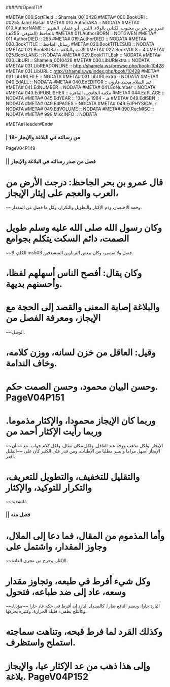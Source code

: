 ######OpenITI#


#META# 000.SortField	:: Shamela_0010428
#META# 000.BookURI	:: #0255.Jahiz.Rasail
#META# 010.AuthorAKA	:: NODATA
#META# 010.AuthorNAME	:: عمرو بن بحر بن محبوب الكناني بالولاء، الليثي، أبو عثمان، الشهير بالجاحظ (المتوفى: 255هـ)
#META# 011.AuthorBORN	:: NOTGIVEN
#META# 011.AuthorDIED	:: 255
#META# 019.AuthorDIED	:: NODATA
#META# 020.BookTITLE	:: رسائل الجاحظ
#META# 020.BookTITLESUB	:: NODATA
#META# 021.BookSUBJ	:: الأدب والبلاغة
#META# 022.BookVOLS	:: 4
#META# 025.BookLANG	:: NODATA
#META# 029.BookTITLEalt	:: NODATA
#META# 030.LibURI	:: Shamela_0010428
#META# 030.LibURIextra	:: NODATA
#META# 031.LibREADONLINE	:: http://shamela.ws/browse.php/book-10428
#META# 031.LibURL	:: http://shamela.ws/index.php/book/10428
#META# 031.LibURLFILE	:: NODATA
#META# 031.LibURLextra	:: NODATA
#META# 040.EdALL	:: NODATA
#META# 040.EdEDITOR	:: عبد السلام محمد هارون
#META# 041.EdNUMBER	:: NODATA
#META# 041.EdNumber	:: NODATA
#META# 043.EdPUBLISHER	:: مكتبة الخانجي، القاهرة
#META# 044.EdPLACE	:: NODATA
#META# 045.EdYEAR	:: 1384 هـ - 1964 م
#META# 049.EdISBN	:: NODATA
#META# 049.EdPAGES	:: NODATA
#META# 049.EdPHYSICAL	:: NODATA
#META# 049.EdVOLUME	:: NODATA
#META# 090.RecMISC	:: NODATA
#META# 999.MiscINFO	:: NODATA

#META#Header#End#
### | 18- من رسالته في البلاغة والإيجاز
PageV04P149
### || فصل من صدر رسالته في البلاغة والإيجاز
# قال عمرو بن بحر الجاحظ: درجت الأرض من العرب والعجم على إيثار الإيجاز،
~~وحمد الاختصار، وذم الإكثار والتطويل والتكرار، وكل ما فضل عن المقدار.
# وكان رسول الله صلى الله عليه وسلم طويل الصمت، دائم السكت يتكلم بجوامع
~~الكلم، لا ms503 فضل ولا تقصير، وكان يبغض الثرثارين المتشدقين.
# وكان يقال: أفصح الناس أسهلهم لفظا، وأحسنهم بديهة.
# والبلاغة إصابة المعنى والقصد إلى الحجة مع الإيجاز، ومعرفة الفصل من
~~الوصل.
# وقيل: العاقل من خزن لسانه، ووزن كلامه، وخاف الندامة.
# وحسن البيان محمود، وحسن الصمت حكم. PageV04P151
# وربما كان الإيجاز محمودا، والإكثار مذموما. وربما رأيت الإكثار أحمد من
~~الإيجاز. ولكل مذهب ووجه عند العاقل. ولكل مكان مقال، ولكل كلام جواب. مع
~~أن الإيجاز أسهل مراما وأيسر مطلبا من الإطناب، ومن قدر على الكثير كان على
~~القليل أقدر.
# والتقليل للتخفيف، والتطويل للتعريف، والتكرار للتوكيد، والإكثار
~~للتشديد.
### || فصل منه
# وأما المذموم من المقال، فما دعا إلى الملال، وجاوز المقدار، واشتمل على
~~الإكثار، وخرج من مجرى العادة.
# وكل شيء أفرط في طبعه، وتجاوز مقدار وسعه، عاد إلى ضد طباعه، فتحول
~~البارد حارا، ويصير النافع ضارا، كالصندل البارد إن أفرط في حكه عاد حارا
~~مؤذيا، وكالثلج يطفىء قليله الحرارة، وكثيره يحركها.
# وكذلك القرد لما فرط قبحه، وتناهت سماجته استملح واستظرف.
# وإلى هذا ذهب من عد الإكثار عيا، والإيجاز بلاغة. PageV04P152